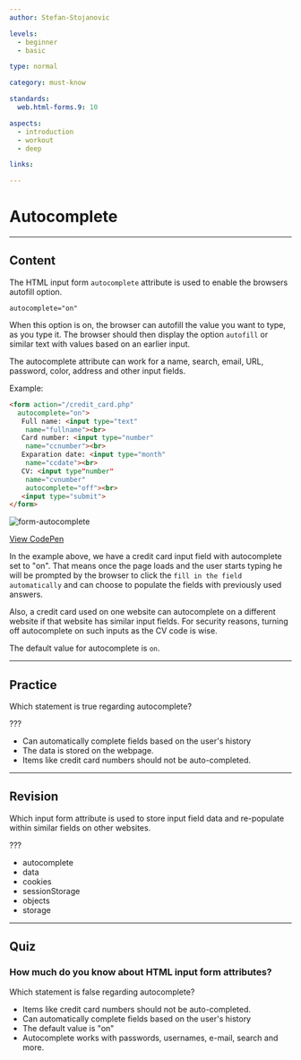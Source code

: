 ```yaml
---
author: Stefan-Stojanovic

levels:
  - beginner
  - basic

type: normal

category: must-know

standards:
  web.html-forms.9: 10

aspects:
  - introduction
  - workout
  - deep

links:

---
```

# Autocomplete
---
## Content

The HTML input form `autocomplete` attribute is used to enable the browsers autofill option.

`autocomplete="on"`

When this option is on, the browser can autofill the value you want to type, as you type it. The browser should then display the option `autofill` or similar text with values based on an earlier input.

The autocomplete attribute can work for a name, search, email, URL, password, color, address and other input fields.

Example:
```html
<form action="/credit_card.php"
  autocomplete="on">
   Full name: <input type="text"
    name="fullname"><br>
   Card number: <input type="number"
    name="ccnumber"><br>
   Exparation date: <input type="month"
    name="ccdate"><br>
   CV: <input type"number"
    name="cvnumber"
    autocomplete="off"><br>
   <input type="submit">
</form>
```

![form-autocomplete](https://img.enkipro.com/0e0cf0b74cfffebc9fa15e3a91e24433.png)

[View CodePen](https://codepen.io/enkidevs/pen/ejOXPj)

In the example above, we have a credit card input field with autocomplete set to "on". That means once the page loads and the user starts typing he will be prompted by the browser to click the `fill in the field automatically` and can choose to populate the fields with previously used answers.

Also, a credit card used on one website can autocomplete on a different website if that website has similar input fields. For security reasons, turning off autocomplete on such inputs as the CV code is wise.

The default value for autocomplete is `on`.

---
## Practice

Which statement is true regarding autocomplete?

???

* Can automatically complete fields based on the user's history
* The data is stored on the webpage.
* Items like credit card numbers should not be auto-completed.

---
## Revision

Which input form attribute is used to store input field data and re-populate within similar fields on other websites.

???

* autocomplete
* data
* cookies
* sessionStorage
* objects
* storage

---
## Quiz

### How much do you know about HTML input form attributes?

Which statement is false regarding autocomplete?

* Items like credit card numbers should not be auto-completed.
* Can automatically complete fields based on the user's history
* The default value is "on"
* Autocomplete works with passwords, usernames, e-mail, search and more.
